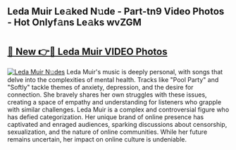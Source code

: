 ## Leda Muir Le𝚊ked N𝚞de - Part-tn9 Video Photos - Hot Onlyf𝚊ns Le𝚊ks wvZGM

# <h2><a href="http://ab30933.deff.icu/?id=Leda+Muir">🔗 New 👉🔴 Leda Muir VIDEO Photos</a></h2>

[![Leda Muir N𝚞des](https://i.imgur.com/rIISA9y.gif)](http://ab30933.deff.icu/?id=Leda+Muir)
Leda Muir's music is deeply personal, with songs that delve into the complexities of mental health. Tracks like "Pool Party" and "Softly" tackle themes of anxiety, depression, and the desire for connection. She bravely shares her own struggles with these issues, creating a space of empathy and understanding for listeners who grapple with similar challenges. Leda Muir is a complex and controversial figure who has defied categorization. Her unique brand of online presence has captivated and enraged audiences, sparking discussions about censorship, sexualization, and the nature of online communities. While her future remains uncertain, her impact on online culture is undeniable.
